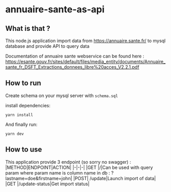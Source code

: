 # annuaire-sante-as-api

## What is that ?

This node.js application import data from https://annuaire.sante.fr/ to mysql database and provide API to query data

Documentation of annuaire sante webservice can be found here : https://esante.gouv.fr/sites/default/files/media_entity/documents/Annuaire_sante_fr_DSFT_Extractions_donnees_libre%20acces_V2.2.1.pdf

## How to run

Create schema on your mysql server with `schema.sql`

install dependencies:

`yarn install`

And finally run:

`yarn dev`

## How to use

This application provide 3 endpoint (so sorry no swagger) :
|METHOD|ENDPOINT|ACTION|
|-|-|-|
|GET |/|Can be used with query param where param name is column name in db : ?lastname=doe&firstname=john|
|POST| /update|Launch import of data|
|GET |/update-status|Get import status|
